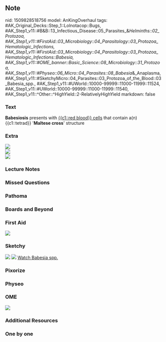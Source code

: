 ## Note
nid: 1509828518756
model: AnKingOverhaul
tags: #AK_Original_Decks::Step_1::Lolnotacop::Bugs, #AK_Step1_v11::#B&B::13_Infectious_Disease::05_Parasites_&_Helminths::02_Protozoa, #AK_Step1_v11::#FirstAid::03_Microbiology::04_Parasitology::03_Protozoa_Hematologic_Infections, #AK_Step1_v11::#FirstAid::03_Microbiology::04_Parasitology::03_Protozoa_Hematologic_Infections::Babesia, #AK_Step1_v11::#OME_banner::Basic_Science::08_Microbiology::31_Protozoa, #AK_Step1_v11::#Physeo::06_Micro::04_Parasites::08_Babesia_&_Anaplasma, #AK_Step1_v11::#SketchyMicro::04_Parasites::03_Protozoa_of_the_Blood::03_Babesia_spp., #AK_Step1_v11::#UWorld::10000-99999::11000-11999::11524, #AK_Step1_v11::#UWorld::10000-99999::11000-11999::11540, #AK_Step1_v11::^Other::^HighYield::2-RelativelyHighYield
markdown: false

### Text
<b>Babesiosis</b> presents with <u>{{c1::red blood}} cells</u> that
contain a(n) {{c1::tetrad}} '<b>Maltese cross</b>' structure

### Extra
<div><img src="paste-34935263986043.jpg"></div>
<div><img src="paste-34007551050212.jpg"></div>
<div><img src="paste-34419867910259.jpg"></div>

### Lecture Notes


### Missed Questions


### Pathoma


### Boards and Beyond


### First Aid
<img src="tmp6qmjdzjg.png">

### Sketchy
<img src="Screen%20Shot%202019-10-29%20at%208.20.26%20AM.png">
<img src="Screen%20Shot%202019-10-29%20at%208.20.33%20AM.png">
<a href=
"https://dashboard.sketchy.com/study/medical/courses/medical-microbiology/units/medical-microbiology-parasites/videos/medical-microbiology-parasites-protozoa-of-the-blood-babesia-spp?utm_source=anki&utm_medium=partnership&utm_campaign=february_update&utm_content=medical">
Watch Babesia spp.</a>

### Pixorize


### Physeo


### OME
<div class="ome-widget">
  <a href=
  "https://onlinemeded.org/spa/microbiology/protozoa/acquire?ref=anki">
  <img src="_OME_AnkiFlashcards_Lesson_2.png"></a>
</div>

### Additional Resources


### One by one

